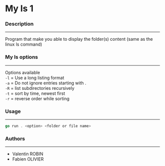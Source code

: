 # My ls 1

### Description
_______
Program that make you able to display the folder(s) content (same as the linux ls command)

### My ls options
_______
Options available<br>
`-l` = Use a long listing format</br>
`-a` = Do not ignore entries starting with .</br>
`-R` = list subdirectories recursively</br>
`-t` = sort by time, newest first</br>
`-r` = reverse order while sorting</br>

### Usage
_______
```go
go run . <option> <folder or file name>
```

### Authors
_______
+ Valentin ROBIN
+ Fabien OLIVIER
